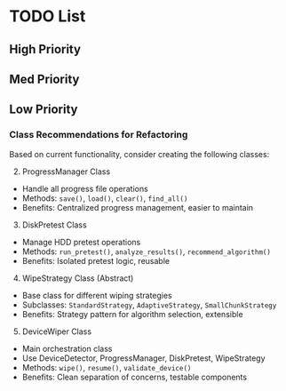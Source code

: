 # TODO List

## High Priority


## Med Priority


## Low Priority

### Class Recommendations for Refactoring

Based on current functionality, consider creating the following classes:


2. ProgressManager Class
- Handle all progress file operations
- Methods: `save()`, `load()`, `clear()`, `find_all()`
- Benefits: Centralized progress management, easier to maintain

3. DiskPretest Class
- Manage HDD pretest operations
- Methods: `run_pretest()`, `analyze_results()`, `recommend_algorithm()`
- Benefits: Isolated pretest logic, reusable

4. WipeStrategy Class (Abstract)
- Base class for different wiping strategies
- Subclasses: `StandardStrategy`, `AdaptiveStrategy`, `SmallChunkStrategy`
- Benefits: Strategy pattern for algorithm selection, extensible

5. DeviceWiper Class
- Main orchestration class
- Use DeviceDetector, ProgressManager, DiskPretest, WipeStrategy
- Methods: `wipe()`, `resume()`, `validate_device()`
- Benefits: Clean separation of concerns, testable components


